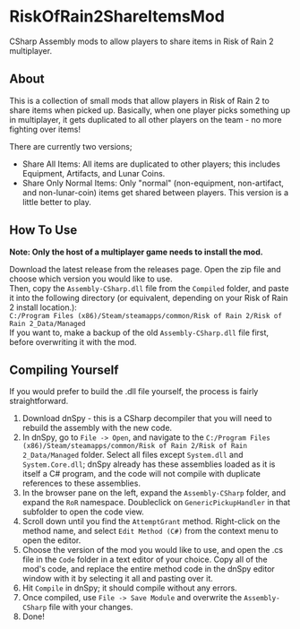 # RiskOfRain2ShareItemsMod
CSharp Assembly mods to allow players to share items in Risk of Rain 2 multiplayer.


## About
This is a collection of small mods that allow players in Risk of Rain 2 to share items when picked up.
Basically, when one player picks something up in multiplayer, it gets duplicated to all other players on the team - no more fighting over items!

There are currently two versions;
* Share All Items: All items are duplicated to other players; this includes Equipment, Artifacts, and Lunar Coins. 
* Share Only Normal Items: Only "normal" (non-equipment, non-artifact, and non-lunar-coin) items get shared between players. This version is a little better to play.

## How To Use
**Note: Only the host of a multiplayer game needs to install the mod.**  

Download the latest release from the releases page.
Open the zip file and choose which version you would like to use.  
Then, copy the `Assembly-CSharp.dll` file from the `Compiled` folder, and paste it into the following directory (or equivalent, depending on your Risk of Rain 2 install location.):  
`C:/Program Files (x86)/Steam/steamapps/common/Risk of Rain 2/Risk of Rain 2_Data/Managed`  
If you want to, make a backup of the old `Assembly-CSharp.dll` file first, before overwriting it with the mod.

## Compiling Yourself
If you would prefer to build the .dll file yourself, the process is fairly straightforward.
1. Download dnSpy - this is a CSharp decompiler that you will need to rebuild the assembly with the new code.
2. In dnSpy, go to `File -> Open`, and navigate to the `C:/Program Files (x86)/Steam/steamapps/common/Risk of Rain 2/Risk of Rain 2_Data/Managed` folder. Select all files except `System.dll` and `System.Core.dll`; dnSpy already has these assemblies loaded as it is itself a C# program, and the code will not compile with duplicate references to these assemblies.
3. In the browser pane on the left, expand the `Assembly-CSharp` folder, and expand the `RoR` namespace. Doubleclick on `GenericPickupHandler` in that subfolder to open the code view.
4. Scroll down until you find the `AttemptGrant` method. Right-click on the method name, and select `Edit Method (C#)` from the context menu to open the editor.
5. Choose the version of the mod you would like to use, and open the .cs file in the `Code` folder in a text editor of your choice. Copy all of the mod's code, and replace the entire method code in the dnSpy editor window with it by selecting it all and pasting over it.
6. Hit `Compile` in dnSpy; it should compile without any errors.
7. Once compiled, use `File -> Save Module` and overwrite the `Assembly-CSharp` file with your changes.
8. Done!